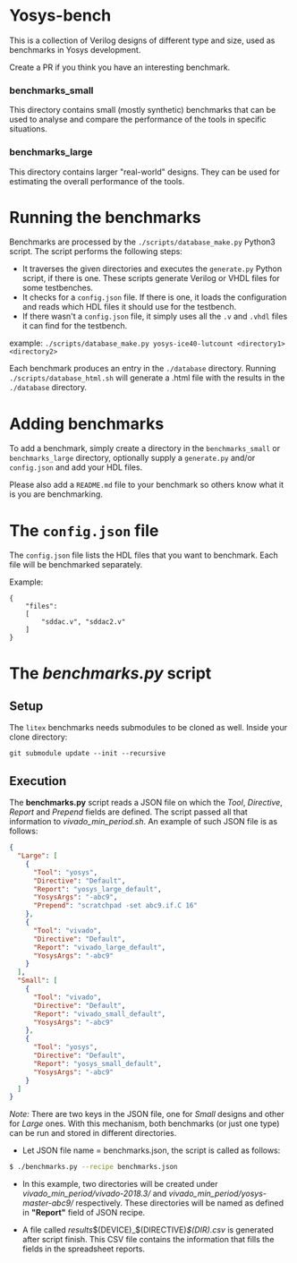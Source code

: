 # Yosys-bench

This is a collection of Verilog designs of different type and size, used as benchmarks in Yosys development.

Create a PR if you think you have an interesting benchmark.


### benchmarks_small

This directory contains small (mostly synthetic) benchmarks that can be used
to analyse and compare the performance of the tools in specific situations.


### benchmarks_large

This directory contains larger "real-world" designs. They can be used for
estimating the overall performance of the tools.

# Running the benchmarks

Benchmarks are processed by the ```./scripts/database_make.py``` Python3 script. The script performs the following steps:

* It traverses the given directories and executes the `generate.py` Python script, if there is one. These scripts generate Verilog or VHDL files for some testbenches. 
* It checks for a `config.json` file. If there is one, it loads the configuration and reads which HDL files it should use for the testbench.
* If there wasn't a `config.json` file, it simply uses all the `.v` and `.vhdl` files it can find for the testbench.

example:
```./scripts/database_make.py yosys-ice40-lutcount <directory1> <directory2>```

Each benchmark produces an entry in the `./database` directory. Running `./scripts/database_html.sh` will generate a .html file with the results in the `./database` directory.

# Adding benchmarks
To add a benchmark, simply create a directory in the `benchmarks_small` or `benchmarks_large` directory, optionally supply a `generate.py` and/or `config.json` and add your HDL files.

Please also add a `README.md` file to your benchmark so others know what it is you are benchmarking.

# The `config.json` file
The `config.json` file lists the HDL files that you want to benchmark. Each file will be benchmarked separately.

Example:

```
{
    "files": 
    [
        "sddac.v", "sddac2.v"
    ]
}
```

# The _benchmarks.py_ script

## Setup
The `litex` benchmarks needs submodules to be cloned as well.
Inside your clone directory:
``` 
git submodule update --init --recursive
```

## Execution

The __benchmarks.py__ script reads a JSON file on which the _Tool_, _Directive_, _Report_ and _Prepend_ fields are defined. The script passed all that information to _vivado_min_period.sh_. An example of such JSON file is as follows:
```json
{
  "Large": [
    {
      "Tool": "yosys",
      "Directive": "Default",
      "Report": "yosys_large_default",
      "YosysArgs": "-abc9",
      "Prepend": "scratchpad -set abc9.if.C 16"
    },
    {
      "Tool": "vivado",
      "Directive": "Default",
      "Report": "vivado_large_default",
      "YosysArgs": "-abc9"
    }
  ],
  "Small": [
    {
      "Tool": "vivado",
      "Directive": "Default",
      "Report": "vivado_small_default",
      "YosysArgs": "-abc9"
    },
    {
      "Tool": "yosys",
      "Directive": "Default",
      "Report": "yosys_small_default",
      "YosysArgs": "-abc9"
    }
  ]
}
```
*Note:* There are two keys in the JSON file, one for _Small_ designs and other for _Large_ ones. With this mechanism, both benchmarks (or just one type) can be run and stored in different directories. 

* Let JSON file name = benchmarks.json, the script is called as follows:
```bash
$ ./benchmarks.py --recipe benchmarks.json
```

* In this example, two directories will be created under _vivado_min_period/vivado-2018.3/_ and _vivado_min_period/yosys-master-abc9/_ respectively. These directories will be named as defined in __"Report"__ field of JSON recipe.

* A file called _results_$(DEVICE)_$(DIRECTIVE)_$(DIR).csv_ is generated after script finish. This CSV file contains the information that fills the fields in the spreadsheet reports. 
